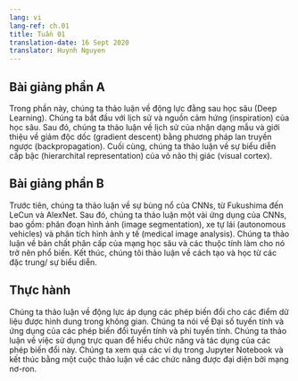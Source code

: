 ```yaml
---
lang: vi
lang-ref: ch.01
title: Tuần 01
translation-date: 16 Sept 2020
translator: Huynh Nguyen
---
```



## Bài giảng phần A

Trong phần này, chúng ta thảo luận về động lực đằng sau học sâu (Deep Learning). Chúng ta bắt đầu với lịch sử và nguồn cảm hứng (inspiration) của học sâu. Sau đó, chúng ta thảo luận về lịch sử của nhận dạng mẫu và giới thiệu về giảm độc dốc (gradient descent) bằng phương pháp lan truyền ngược (backpropagation). Cuối cùng, chúng ta thảo luận về sự biểu diễn cấp bậc (hierarchital representation) của vỏ não thị giác (visual cortex).


## Bài giảng phần B

Trước tiên, chúng ta thảo luận về sự bùng nổ của CNNs, từ Fukushima đến LeCun và AlexNet. Sau đó, chúng ta thảo luận một vài ứng dụng của CNNs, bao gồm: phân đoạn hình ảnh (image segmentation), xe tự lái (autonomous vehicles) và phân tích hình ảnh y tế (medical image analysis). Chúng ta thảo luận về bản chất phân cấp của mạng học sâu và các thuộc tính làm cho nó trở nên phổ biến. Kết thúc, chúng tôi thảo luận về cách tạo và học từ các đặc trung/ sự biểu diễn.


## Thực hành

Chúng ta thảo luận về động lực áp dụng các phép biến đổi cho các điểm dữ liệu được hình dung trong không gian. Chúng ta nói về Đại số tuyến tính và ứng dụng của các phép biến đổi tuyến tính và phi tuyến tính. Chúng ta thảo luận về việc sử dụng trực quan để hiểu chức năng và tác dụng của các phép biến đổi này. Chúng ta xem qua các ví dụ trong Jupyter Notebook và kết thúc bằng một cuộc thảo luận về các chức năng được đại diện bởi mạng nơ-ron.
